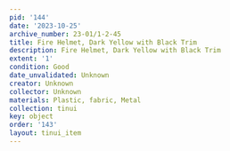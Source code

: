 ```yaml
---
pid: '144'
date: '2023-10-25'
archive_number: 23-01/1-2-45
title: Fire Helmet, Dark Yellow with Black Trim
description: Fire Helmet, Dark Yellow with Black Trim
extent: '1'
condition: Good
date_unvalidated: Unknown
creator: Unknown
collector: Unknown
materials: Plastic, fabric, Metal
collection: tinui
key: object
order: '143'
layout: tinui_item
---
```

